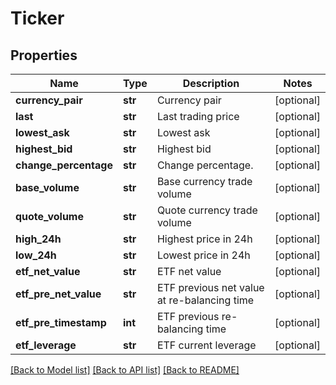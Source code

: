 # Ticker

## Properties
Name | Type | Description | Notes
------------ | ------------- | ------------- | -------------
**currency_pair** | **str** | Currency pair | [optional] 
**last** | **str** | Last trading price | [optional] 
**lowest_ask** | **str** | Lowest ask | [optional] 
**highest_bid** | **str** | Highest bid | [optional] 
**change_percentage** | **str** | Change percentage. | [optional] 
**base_volume** | **str** | Base currency trade volume | [optional] 
**quote_volume** | **str** | Quote currency trade volume | [optional] 
**high_24h** | **str** | Highest price in 24h | [optional] 
**low_24h** | **str** | Lowest price in 24h | [optional] 
**etf_net_value** | **str** | ETF net value | [optional] 
**etf_pre_net_value** | **str** | ETF previous net value at re-balancing time | [optional] 
**etf_pre_timestamp** | **int** | ETF previous re-balancing time | [optional] 
**etf_leverage** | **str** | ETF current leverage | [optional] 

[[Back to Model list]](../README.md#documentation-for-models) [[Back to API list]](../README.md#documentation-for-api-endpoints) [[Back to README]](../README.md)


